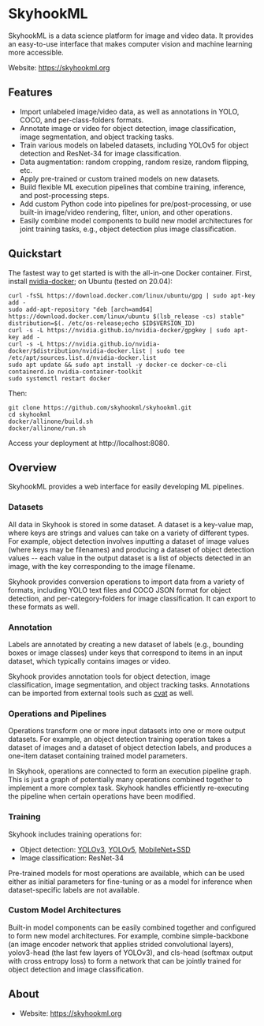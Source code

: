 SkyhookML
=========

SkyhookML is a data science platform for image and video data.
It provides an easy-to-use interface that makes computer vision and machine learning more accessible.

Website: https://skyhookml.org


Features
--------

- Import unlabeled image/video data, as well as annotations in YOLO, COCO, and per-class-folders formats.
- Annotate image or video for object detection, image classification, image segmentation, and object tracking tasks.
- Train various models on labeled datasets, including YOLOv5 for object detection and ResNet-34 for image classification.
- Data augmentation: random cropping, random resize, random flipping, etc.
- Apply pre-trained or custom trained models on new datasets.
- Build flexible ML execution pipelines that combine training, inference, and post-processing steps.
- Add custom Python code into pipelines for pre/post-processing, or use built-in image/video rendering, filter, union, and other operations.
- Easily combine model components to build new model architectures for joint training tasks, e.g., object detection plus image classification.


Quickstart
----------

The fastest way to get started is with the all-in-one Docker container.
First, install [nvidia-docker](https://github.com/NVIDIA/nvidia-docker); on Ubuntu (tested on 20.04):

	curl -fsSL https://download.docker.com/linux/ubuntu/gpg | sudo apt-key add -
	sudo add-apt-repository "deb [arch=amd64] https://download.docker.com/linux/ubuntu $(lsb_release -cs) stable"
	distribution=$(. /etc/os-release;echo $ID$VERSION_ID)
	curl -s -L https://nvidia.github.io/nvidia-docker/gpgkey | sudo apt-key add -
	curl -s -L https://nvidia.github.io/nvidia-docker/$distribution/nvidia-docker.list | sudo tee /etc/apt/sources.list.d/nvidia-docker.list
	sudo apt update && sudo apt install -y docker-ce docker-ce-cli containerd.io nvidia-container-toolkit
	sudo systemctl restart docker

Then:

	git clone https://github.com/skyhookml/skyhookml.git
	cd skyhookml
	docker/allinone/build.sh
	docker/allinone/run.sh

Access your deployment at http://localhost:8080.


Overview
--------

SkyhookML provides a web interface for easily developing ML pipelines.

### Datasets

All data in Skyhook is stored in some dataset. A dataset is a key-value map, where keys are strings and values can take on a variety of different types. For example, object detection involves inputting a dataset of image values (where keys may be filenames) and producing a dataset of object detection values -- each value in the output dataset is a list of objects detected in an image, with the key corresponding to the image filename.

Skyhook provides conversion operations to import data from a variety of formats, including YOLO text files and COCO JSON format for object detection, and per-category-folders for image classification. It can export to these formats as well.

### Annotation

Labels are annotated by creating a new dataset of labels (e.g., bounding boxes or image classes) under keys that correspond to items in an input dataset, which typically contains images or video.

Skyhook provides annotation tools for object detection, image classification, image segmentation, and object tracking tasks. Annotations can be imported from external tools such as [cvat](https://github.com/openvinotoolkit/cvat) as well.

### Operations and Pipelines

Operations transform one or more input datasets into one or more output datasets. For example, an object detection training operation takes a dataset of images and a dataset of object detection labels, and produces a one-item dataset containing trained model parameters.

In Skyhook, operations are connected to form an execution pipeline graph. This is just a graph of potentially many operations combined together to implement a more complex task. Skyhook handles efficiently re-executing the pipeline when certain operations have been modified.

### Training

Skyhook includes training operations for:

- Object detection: [YOLOv3](https://github.com/ultralytics/yolov3), [YOLOv5](https://github.com/ultralytics/yolov5), [MobileNet+SSD](https://github.com/qfgaohao/pytorch-ssd)
- Image classification: ResNet-34

Pre-trained models for most operations are available, which can be used either as initial parameters for fine-tuning or as a model for inference when dataset-specific labels are not available.

### Custom Model Architectures

Built-in model components can be easily combined together and configured to form new model architectures. For example, combine simple-backbone (an image encoder network that applies strided convolutional layers), yolov3-head (the last few layers of YOLOv3), and cls-head (softmax output with cross entropy loss) to form a network that can be jointly trained for object detection and image classification.


About
-----

- Website: https://skyhookml.org
